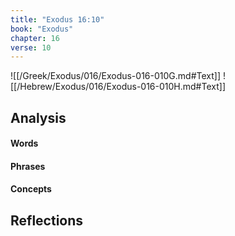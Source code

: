 ```yaml
---
title: "Exodus 16:10"
book: "Exodus"
chapter: 16
verse: 10
---
```

![[/Greek/Exodus/016/Exodus-016-010G.md#Text]]
![[/Hebrew/Exodus/016/Exodus-016-010H.md#Text]]

## Analysis

#### Words

#### Phrases

#### Concepts

## Reflections
